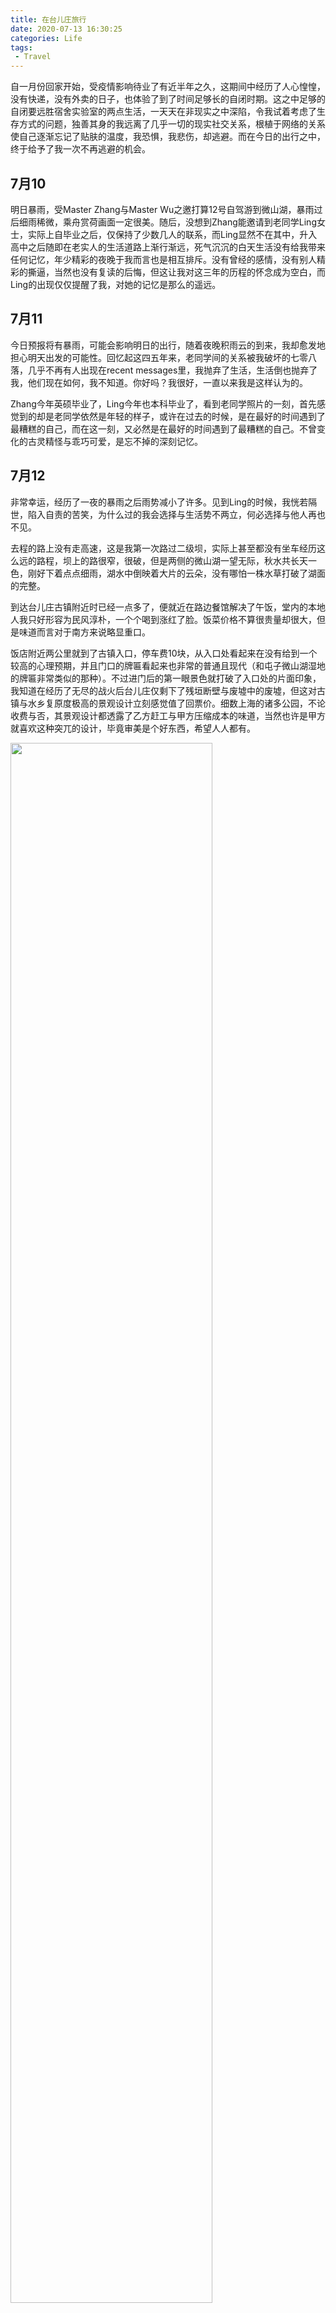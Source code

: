 ```yaml
---
title: 在台儿庄旅行
date: 2020-07-13 16:30:25
categories: Life
tags:
 - Travel
---
```


自一月份回家开始，受疫情影响待业了有近半年之久，这期间中经历了人心惶惶，没有快递，没有外卖的日子，也体验了到了时间足够长的自闭时期。这之中足够的自闭要远胜宿舍实验室的两点生活，一天天在非现实之中深陷，令我试着考虑了生存方式的问题，独善其身的我远离了几乎一切的现实社交关系，根植于网络的关系使自己逐渐忘记了贴肤的温度，我恐惧，我悲伤，却逃避。而在今日的出行之中，终于给予了我一次不再逃避的机会。
<!--more-->

<style type='text/css'>
.post-copyright {
    display: none;
}
</style>

## 7月10
明日暴雨，受Master Zhang与Master Wu之邀打算12号自驾游到微山湖，暴雨过后细雨稀微，乘舟赏荷画面一定很美。随后，没想到Zhang能邀请到老同学Ling女士，实际上自毕业之后，仅保持了少数几人的联系，而Ling显然不在其中，升入高中之后随即在老实人的生活道路上渐行渐远，死气沉沉的白天生活没有给我带来任何记忆，年少精彩的夜晚于我而言也是相互排斥。没有曾经的感情，没有别人精彩的撕逼，当然也没有复读的后悔，但这让我对这三年的历程的怀念成为空白，而Ling的出现仅仅提醒了我，对她的记忆是那么的遥远。

## 7月11
今日预报将有暴雨，可能会影响明日的出行，随着夜晚积雨云的到来，我却愈发地担心明天出发的可能性。回忆起这四五年来，老同学间的关系被我破坏的七零八落，几乎不再有人出现在recent messages里，我抛弃了生活，生活倒也抛弃了我，他们现在如何，我不知道。你好吗？我很好，一直以来我是这样认为的。

Zhang今年英硕毕业了，Ling今年也本科毕业了，看到老同学照片的一刻，首先感觉到的却是老同学依然是年轻的样子，或许在过去的时候，是在最好的时间遇到了最糟糕的自己，而在这一刻，又必然是在最好的时间遇到了最糟糕的自己。不曾变化的古灵精怪与乖巧可爱，是忘不掉的深刻记忆。

## 7月12
非常幸运，经历了一夜的暴雨之后雨势减小了许多。见到Ling的时候，我恍若隔世，陷入自责的苦笑，为什么过的我会选择与生活势不两立，何必选择与他人再也不见。

去程的路上没有走高速，这是我第一次路过二级坝，实际上甚至都没有坐车经历这么远的路程，坝上的路很窄，很破，但是两侧的微山湖一望无际，秋水共长天一色，刚好下着点点细雨，湖水中倒映着大片的云朵，没有哪怕一株水草打破了湖面的完整。

到达台儿庄古镇附近时已经一点多了，便就近在路边餐馆解决了午饭，堂内的本地人我只好形容为民风淳朴，一个个喝到涨红了脸。饭菜价格不算很贵量却很大，但是味道而言对于南方来说略显重口。

饭店附近两公里就到了古镇入口，停车费10块，从入口处看起来在没有给到一个较高的心理预期，并且门口的牌匾看起来也非常的普通且现代（和屯子微山湖湿地的牌匾非常类似的那种）。不过进门后的第一眼景色就打破了入口处的片面印象，我知道在经历了无尽的战火后台儿庄仅剩下了残垣断壁与废墟中的废墟，但这对古镇与水乡复原度极高的景观设计立刻感觉值了回票价。细数上海的诸多公园，不论收费与否，其景观设计都透露了乙方赶工与甲方压缩成本的味道，当然也许是甲方就喜欢这种突兀的设计，毕竟审美是个好东西，希望人人都有。

<img src="/images/2020/IMG_6553.jpg"
style="width: 80%;">

从一侧的小桥走过，古镇也就分成了大约两部分，小商店与酒吧林立的步行街与罕有游客的纯粹风景区，而在竹林叶影中藏着家家客栈。步行街部分略过不提，对旅游区常卖的各种小物件与酒水饮料着实没有任何兴趣。

<img src="/images/2020/IMG_6558.jpg"
style="width: 60%;">

在另一个出口旁是一方水池与一片平房，却没有一个游客。湖中小岛与两岸飘动的柳枝为幽暗的小径提供了充足的生命气息，更有小路曲曲折折隐藏在小亭背后。本想登上二楼享受这绵绵细雨中独享的美景，却因小亭没有通往二楼的楼梯而大失所望，待我凑近一看哭笑不得，这座亭分明是空中楼阁，里面没有地板的，透过玻璃看到的依旧是澹澹湖水。

<img src="/images/2020/IMG_6567.jpg"
style="width: 80%;">

水池的对面有一射箭小摊，老板倒是非常热心，与其他地摊游戏产生了明显对比，毕竟射箭的复杂度看上去要比投壶多一丢丢。凭我成长A的面板，区区5箭下来就射中了十环，一本满足。Zhang、Wu和Ling的成长倒是各有不同，飞到天花板啦，瞄着左边射到右边啦诸如此类。

之后在Ling的盛情要求下，来到金瓶梅纪念馆游览一圈，其实其中的展物并无特色，但在入门之后扑面而来的古屋气味更加夺人，木质潮湿的气味散发着腐朽的信号。

<img src="/images/2020/IMG_6563.jpg"
style="width: 80%;">

当夜晚来临时，古镇的游客渐渐多起来，早上出发前我也是听说这里夜景很美，当时我对此非常怀疑，古镇的夜晚难道不是微风拂面万物寂寥吗，又怎么会与热闹联系起来。果然热闹的不是四下无人之处，而是游客颇多的步行街。繁多的LED灯带照映在河水的各处，失去了白天的韵味。

草草填饱肚子之后准备返回，却在高速上不知聊些什么，是城市，学历，或是我对存在的了断令我们变得如此陌生。在现实中隐身了太久而不知道如何继续，或许喜欢你而再无交集。四年过去，我和你们相隔的渐行渐远，怀念时却没有能够怀念的记忆。

今天能够再次见面离不开Zhang的付出，非常感谢一路以来的陪伴。